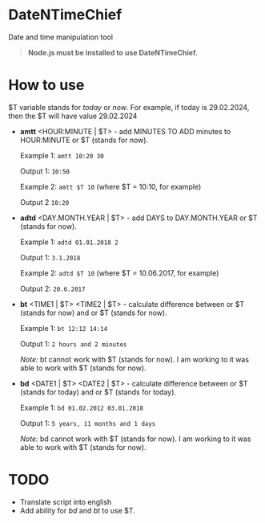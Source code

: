 # DateNTimeChief
Date and time manipulation tool

> **Node.js must be installed to use DateNTimeChief.**

# How to use

$T variable stands for _today_ or _now_. For example, if today is 29.02.2024, then the $T will have value 29.02.2024

* **amtt** <HOUR:MINUTE | $T> <MINUTES TO ADD> - add MINUTES TO ADD minutes to HOUR:MINUTE or $T (stands for now).
  
  Example 1: `amtt 10:20 30`
  
  Output 1: `10:50`

  Example 2: `amtt $T 10` (where $T = 10:10, for example)

  Output 2 `10:20`
* **adtd** <DAY.MONTH.YEAR | $T> <DAYS> - add DAYS to DAY.MONTH.YEAR or $T (stands for now).

  Example 1: `adtd 01.01.2018 2`

  Output 1: `3.1.2018`

  Example 2: `adtd $T 10` (where $T = 10.06.2017, for example)

  Output 2: `20.6.2017`
* **bt** <TIME1 | $T> <TIME2 | $T> - calculate difference between <TIME1> or $T (stands for now) and <TIME2> or $T (stands for now).

  Example 1: `bt 12:12 14:14`

  Output 1: `2 hours and 2 minutes`
  
  _Note:_ bt cannot work with $T (stands for now). I am working to it was able to work with $T (stands for now).
* **bd** <DATE1 | $T> <DATE2 | $T> - calculate difference between <DATE1> or $T (stands for today) and <DATE2> or $T (stands for today).

  Example 1: `bd 01.02.2012 03.01.2018`

  Output 1: `5 years, 11 months and 1 days`

  _Note:_ bd cannot work with $T (stands for now). I am working to it was able to work with $T (stands for now).

# TODO
* Translate script into english
* Add ability for _bd_ and _bt_ to use $T.
